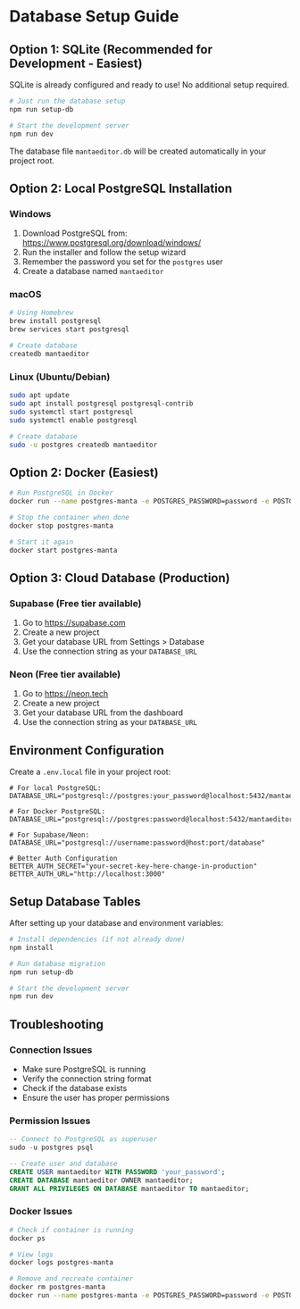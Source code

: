 # Database Setup Guide

## Option 1: SQLite (Recommended for Development - Easiest)

SQLite is already configured and ready to use! No additional setup required.

```bash
# Just run the database setup
npm run setup-db

# Start the development server
npm run dev
```

The database file `mantaeditor.db` will be created automatically in your project root.

## Option 2: Local PostgreSQL Installation

### Windows
1. Download PostgreSQL from: https://www.postgresql.org/download/windows/
2. Run the installer and follow the setup wizard
3. Remember the password you set for the `postgres` user
4. Create a database named `mantaeditor`

### macOS
```bash
# Using Homebrew
brew install postgresql
brew services start postgresql

# Create database
createdb mantaeditor
```

### Linux (Ubuntu/Debian)
```bash
sudo apt update
sudo apt install postgresql postgresql-contrib
sudo systemctl start postgresql
sudo systemctl enable postgresql

# Create database
sudo -u postgres createdb mantaeditor
```

## Option 2: Docker (Easiest)

```bash
# Run PostgreSQL in Docker
docker run --name postgres-manta -e POSTGRES_PASSWORD=password -e POSTGRES_DB=mantaeditor -p 5432:5432 -d postgres:15

# Stop the container when done
docker stop postgres-manta

# Start it again
docker start postgres-manta
```

## Option 3: Cloud Database (Production)

### Supabase (Free tier available)
1. Go to https://supabase.com
2. Create a new project
3. Get your database URL from Settings > Database
4. Use the connection string as your `DATABASE_URL`

### Neon (Free tier available)
1. Go to https://neon.tech
2. Create a new project
3. Get your database URL from the dashboard
4. Use the connection string as your `DATABASE_URL`

## Environment Configuration

Create a `.env.local` file in your project root:

```env
# For local PostgreSQL:
DATABASE_URL="postgresql://postgres:your_password@localhost:5432/mantaeditor"

# For Docker PostgreSQL:
DATABASE_URL="postgresql://postgres:password@localhost:5432/mantaeditor"

# For Supabase/Neon:
DATABASE_URL="postgresql://username:password@host:port/database"

# Better Auth Configuration
BETTER_AUTH_SECRET="your-secret-key-here-change-in-production"
BETTER_AUTH_URL="http://localhost:3000"
```

## Setup Database Tables

After setting up your database and environment variables:

```bash
# Install dependencies (if not already done)
npm install

# Run database migration
npm run setup-db

# Start the development server
npm run dev
```

## Troubleshooting

### Connection Issues
- Make sure PostgreSQL is running
- Verify the connection string format
- Check if the database exists
- Ensure the user has proper permissions

### Permission Issues
```sql
-- Connect to PostgreSQL as superuser
sudo -u postgres psql

-- Create user and database
CREATE USER mantaeditor WITH PASSWORD 'your_password';
CREATE DATABASE mantaeditor OWNER mantaeditor;
GRANT ALL PRIVILEGES ON DATABASE mantaeditor TO mantaeditor;
```

### Docker Issues
```bash
# Check if container is running
docker ps

# View logs
docker logs postgres-manta

# Remove and recreate container
docker rm postgres-manta
docker run --name postgres-manta -e POSTGRES_PASSWORD=password -e POSTGRES_DB=mantaeditor -p 5432:5432 -d postgres:15
``` 